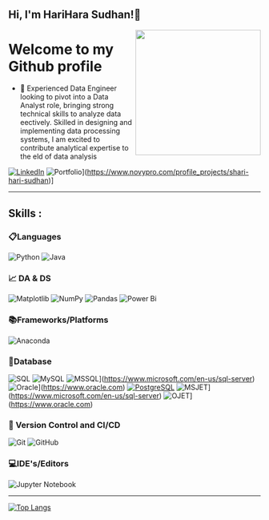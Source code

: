 <h2> Hi, I'm HariHara Sudhan!👋 </h2><img align ='right' src="https://avatars.githubusercontent.com/u/56423111?v=4"  width="250">

<!--
**notramm/notramm** is a ✨ _special_ ✨ repository because its `README.md` (this file) appears on your GitHub profile.

Here are some ideas to get you started:

- 🔭 I’m currently working on ...
- 🌱 I’m currently learning ...
- 👯 I’m looking to collaborate on ...
- 🤔 I’m looking for help with ...
- 💬 Ask me about ...
- 📫 How to reach me: ...
- 😄 Pronouns: ...
- ⚡ Fun fact: ...
-->

# Welcome to my Github profile

- 🔭 Experienced Data Engineer looking to pivot into a Data Analyst role, bringing strong technical skills to analyze data e ectively. Skilled in designing and implementing data processing systems, I am excited to contribute analytical expertise to the  eld of data analysis

[![LinkedIn](https://img.shields.io/badge/LinkedIn-View%20Profile-blue?style=flat&logo=linkedin)](https://www.linkedin.com/in/hari-hara-sudhan-s-097a43161)
![Portfolio](https://your-domain.com/path-to-your-logo.png)](https://www.novypro.com/profile_projects/shari-hari-sudhan)]

---

## **Skills :**

### 📋Languages
![Python](https://img.shields.io/badge/python-3670A0?style=for-the-badge&logo=python&logoColor=ffdd54)
![Java](https://img.shields.io/badge/java-%2300599C.svg?style=for-the-badge&logo=java&logoColor=white)

### 📈 DA & DS
![Matplotlib](https://img.shields.io/badge/Matplotlib-%23ffffff.svg?style=for-the-badge&logo=Matplotlib&logoColor=black)
![NumPy](https://img.shields.io/badge/numpy-%23013243.svg?style=for-the-badge&logo=numpy&logoColor=white)
![Pandas](https://img.shields.io/badge/pandas-%23150458.svg?style=for-the-badge&logo=pandas&logoColor=white)
![Power Bi](https://img.shields.io/badge/power_bi-F2C811?style=for-the-badge&logo=powerbi&logoColor=black)


### 📚Frameworks/Platforms
![Anaconda](https://img.shields.io/badge/Anaconda-%2344A833.svg?style=for-the-badge&logo=anaconda&logoColor=white)


### 💾Database
![SQL](https://img.shields.io/badge/sql-%23316192.svg?style=for-the-badge&logo=sql&logoColor=white)
![MySQL](https://img.shields.io/badge/mysql-%2300f.svg?style=for-the-badge&logo=mysql&logoColor=black)
![MSSQL](https://img.shields.io/badge/MSSQL-green?style=flat&logo=microsoft-sql-server&logoColor=white)](https://www.microsoft.com/en-us/sql-server)
![Oracle](https://img.shields.io/badge/Oracle-red?style=flat&logo=oracle&logoColor=white)](https://www.oracle.com)
[![PostgreSQL](https://img.shields.io/badge/PostgreSQL-yellow?style=flat&logo=postgresql&logoColor=white)](https://www.postgresql.org)
![MSJET](https://img.shields.io/badge/MSJET-green?style=flat&logo=microsoft-sql-server&logoColor=white)](https://www.microsoft.com/en-us/sql-server)
![OJET](https://img.shields.io/badge/OJET-red?style=flat&logo=oracle&logoColor=white)](https://www.oracle.com)


### 🔬 Version Control and CI/CD
![Git](https://img.shields.io/badge/git-%23F05033.svg?style=for-the-badge&logo=git&logoColor=white)
![GitHub](https://img.shields.io/badge/github-%23121011.svg?style=for-the-badge&logo=github&logoColor=white)

### 💻IDE's/Editors
![Jupyter Notebook](https://img.shields.io/badge/jupyter-%23FA0F00.svg?style=for-the-badge&logo=jupyter&logoColor=white)

---
[![Top Langs](https://github-readme-stats.vercel.app/api/top-langs/?username=notramm)](https://github.com/notramm/github-readme-stats)
<!--
## **📊GitHub Stats :**


<picture>
<source 
  srcset="https://github-readme-stats.vercel.app/api?username=notramm&show_icons=true&theme=dark"
  media="(prefers-color-scheme: dark)"
/>
<source
  srcset="https://github-readme-stats.vercel.app/api?username=notramm&show_icons=true"
  media="(prefers-color-scheme: light), (prefers-color-scheme: no-preference)"
/>
<img src="https://github-readme-stats.vercel.app/api?username=notramm&show_icons=true" />
</picture>
<br><br>

![](https://github-readme-streak-stats.herokuapp.com/?user=notramm&theme=dark&hide_border=false)
<br><br>

![](https://github-readme-stats.vercel.app/api/top-langs/?username=notramm&theme=dark&hide_border=false&include_all_commits=false&count_private=false&layout=compact)
-->
